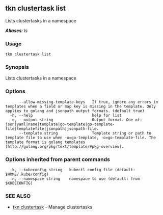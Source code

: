 ## tkn clustertask list

Lists clustertasks in a namespace

***Aliases**: ls*

### Usage

```
tkn clustertask list
```

### Synopsis

Lists clustertasks in a namespace

### Options

```
      --allow-missing-template-keys   If true, ignore any errors in templates when a field or map key is missing in the template. Only applies to golang and jsonpath output formats. (default true)
  -h, --help                          help for list
  -o, --output string                 Output format. One of: json|yaml|name|template|go-template|go-template-file|templatefile|jsonpath|jsonpath-file.
      --template string               Template string or path to template file to use when -o=go-template, -o=go-template-file. The template format is golang templates [http://golang.org/pkg/text/template/#pkg-overview].
```

### Options inherited from parent commands

```
  -k, --kubeconfig string   kubectl config file (default: $HOME/.kube/config)
  -n, --namespace string    namespace to use (default: from $KUBECONFIG)
```

### SEE ALSO

* [tkn clustertask](tkn_clustertask.md)	 - Manage clustertasks


